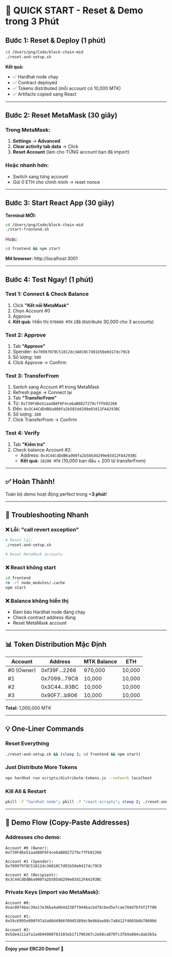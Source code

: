# 🚀 QUICK START - Reset & Demo trong 3 Phút

## Bước 1: Reset & Deploy (1 phút)

```bash
cd /Users/png/Code/block-chain-mid
./reset-and-setup.sh
```

**Kết quả:**
- ✅ Hardhat node chạy
- ✅ Contract deployed
- ✅ Tokens distributed (mỗi account có 10,000 MTK)
- ✅ Artifacts copied sang React

---

## Bước 2: Reset MetaMask (30 giây)

### Trong MetaMask:
1. **Settings** → **Advanced**
2. **Clear activity tab data** → Click
3. **Reset Account** (làm cho TỪNG account bạn đã import)

### Hoặc nhanh hơn:
- Switch sang từng account
- Gửi 0 ETH cho chính mình → reset nonce

---

## Bước 3: Start React App (30 giây)

**Terminal MỚI:**
```bash
cd /Users/png/Code/block-chain-mid
./start-frontend.sh
```

Hoặc:
```bash
cd frontend && npm start
```

**Mở browser:** http://localhost:3001

---

## Bước 4: Test Ngay! (1 phút)

### Test 1: Connect & Check Balance
1. Click **"Kết nối MetaMask"**
2. Chọn Account #0
3. Approve
4. **Kết quả:** Hiển thị `970000 MTK` (đã distribute 30,000 cho 3 accounts)

### Test 2: Approve
1. Tab **"Approve"**
2. Spender: `0x70997970C51812dc3A010C7d01b50e0d17dc79C8`
3. Số lượng: `500`
4. Click Approve → Confirm

### Test 3: TransferFrom
1. Switch sang Account #1 trong MetaMask
2. Refresh page → Connect lại
3. Tab **"TransferFrom"**
4. Từ: `0xf39Fd6e51aad88F6F4ce6aB8827279cffFb92266`
5. Đến: `0x3C44CdDdB6a900fa2b585dd299e03d12FA4293BC`
6. Số lượng: `200`
7. Click TransferFrom → Confirm

### Test 4: Verify
1. Tab **"Kiểm tra"**
2. Check balance Account #2:
   - Address: `0x3C44CdDdB6a900fa2b585dd299e03d12FA4293BC`
   - **Kết quả:** `10200 MTK` (10,000 ban đầu + 200 từ transferFrom)

---

## ✅ Hoàn Thành!

Toàn bộ demo hoạt động perfect trong **~3 phút**!

---

## 🔧 Troubleshooting Nhanh

### ❌ Lỗi: "call revert exception"
```bash
# Reset lại:
./reset-and-setup.sh

# Reset MetaMask accounts
```

### ❌ React không start
```bash
cd frontend
rm -rf node_modules/.cache
npm start
```

### ❌ Balance không hiển thị
- Đảm bảo Hardhat node đang chạy
- Check contract address đúng
- Reset MetaMask account

---

## 📊 Token Distribution Mặc Định

| Account | Address | MTK Balance | ETH |
|---------|---------|-------------|-----|
| #0 (Owner) | 0xf39F...2266 | 970,000 | 10,000 |
| #1 | 0x7099...79C8 | 10,000 | 10,000 |
| #2 | 0x3C44...93BC | 10,000 | 10,000 |
| #3 | 0x90F7...b906 | 10,000 | 10,000 |

**Total:** 1,000,000 MTK

---

## 💡 One-Liner Commands

### Reset Everything
```bash
./reset-and-setup.sh && (sleep 2; cd frontend && npm start)
```

### Just Distribute More Tokens
```bash
npx hardhat run scripts/distribute-tokens.js --network localhost
```

### Kill All & Restart
```bash
pkill -f "hardhat node"; pkill -f "react-scripts"; sleep 2; ./reset-and-setup.sh
```

---

## 🎯 Demo Flow (Copy-Paste Addresses)

### Addresses cho demo:
```
Account #0 (Owner):
0xf39Fd6e51aad88F6F4ce6aB8827279cffFb92266

Account #1 (Spender):
0x70997970C51812dc3A010C7d01b50e0d17dc79C8

Account #2 (Recipient):
0x3C44CdDdB6a900fa2b585dd299e03d12FA4293BC
```

### Private Keys (import vào MetaMask):
```
Account #0:
0xac0974bec39a17e36ba4a6b4d238ff944bacb478cbed5efcae784d7bf4f2ff80

Account #1:
0x59c6995e998f97a5a0044966f0945389dc9e86dae88c7a8412f4603b6b78690d

Account #2:
0x5de4111afa1a4b94908f83103eb1f1706367c2e68ca870fc3fb9a804cdab365a
```

---

**Enjoy your ERC20 Demo! 🎉**
